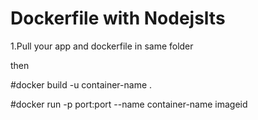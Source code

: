 # Dockerfile with Nodejslts

1.Pull your app and dockerfile in same folder

then

#docker build -u container-name .

#docker run -p port:port --name container-name imageid
